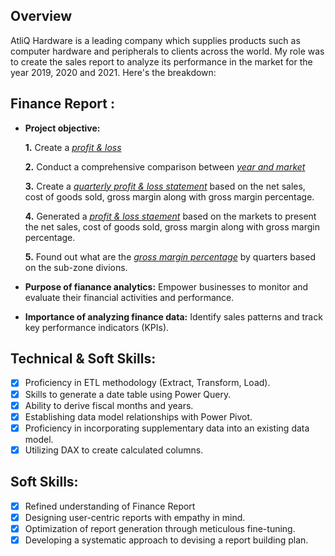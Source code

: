 ## Overview

AtliQ Hardware is a leading company which supplies products such as computer hardware and peripherals to clients across the world. My role was to create the sales report to analyze its performance in the market for the year 2019, 2020 and 2021. Here's the breakdown:


## Finance Report :


- **Project objective:** 

    **1.** Create a _[profit & loss](https://github.com/darab96/Excel-Finance-Analysis/blob/main/P%26L%20by%20Year.pdf)_ 

    **2.** Conduct a comprehensive comparison between _[year and market](https://github.com/darab96/Excel-Finance-Analysis/blob/main/P%26L%20by%20Year%20%26%20Market.pdf)_

    **3.** Create a _[quarterly profit & loss statement](https://github.com/darab96/Excel-Finance-Analysis/blob/main/P%26L%20by%20Quarters.pdf)_ based on the net sales, cost of goods sold, gross margin along with gross margin percentage.

    **4.** Generated a _[profit & loss staement](https://github.com/darab96/Excel-Finance-Analysis/blob/main/P%26L%20by%20Market.pdf)_ based on the markets to present the net sales, cost of goods sold, gross margin along with gross margin percentage.

    **5.** Found out what are the _[gross margin percentage](https://github.com/darab96/Excel-Finance-Analysis/blob/main/P%26L%20Gross%20Margin%20%25%20by%20Quarter.pdf)_ by quarters based on the sub-zone divions.


- **Purpose of fianance analytics:** Empower businesses to monitor and evaluate their financial activities and performance.

- **Importance of analyzing finance data:** Identify sales patterns and track key performance indicators (KPIs).


## Technical & Soft Skills:
- [x]	Proficiency in ETL methodology (Extract, Transform, Load).
- [x]	Skills to generate a date table using Power Query.
- [x]	Ability to derive fiscal months and years.
- [x]	Establishing data model relationships with Power Pivot.
- [x]	Proficiency in incorporating supplementary data into an existing data model.
- [x]	Utilizing DAX to create calculated columns.

## Soft Skills:
- [x]	Refined understanding of Finance Report
- [x]	Designing user-centric reports with empathy in mind.
- [x]	Optimization of report generation through meticulous fine-tuning.
- [x]	Developing a systematic approach to devising a report building plan.
